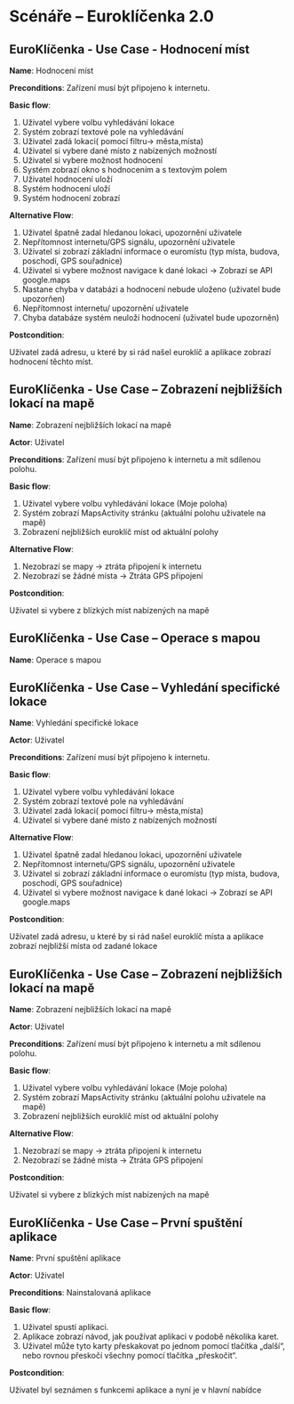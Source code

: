 # Scénáře – Euroklíčenka 2.0

## EuroKlíčenka - Use Case - Hodnocení míst

**Name**: Hodnocení míst

**Preconditions**: Zařízení musí být připojeno k internetu.

**Basic flow**:

1. Uživatel vybere volbu vyhledávání lokace
2. Systém zobrazí textové pole na vyhledávání
3. Uživatel zadá lokaci( pomocí filtru-> města,místa)
4. Uživatel si vybere dané místo z nabízených možností
5. Uživatel si vybere možnost hodnocení 
6. Systém zobrazí okno s hodnocením a  s textovým polem
7. Uživatel hodnocení uloží
8. Systém hodnocení uloží 
9. Systém hodnocení zobrazí

**Alternative Flow**:

1. Uživatel špatně zadal hledanou lokaci, upozornění uživatele
2. Nepřítomnost internetu/GPS signálu, upozornění uživatele
3. Uživatel si zobrazí základní informace o euromístu (typ místa, budova, poschodí, GPS souřadnice)
4. Uživatel si vybere možnost navigace k dané lokaci -> Zobrazí se API google.maps
5. Nastane chyba v databázi a hodnocení nebude uloženo (uživatel bude upozorňen) 
6. Nepřítomnost internetu/ upozornění uživatele
7. Chyba databáze systém neuloží hodnocení (uživatel bude upozorněn)

**Postcondition**:

Uživatel zadá adresu, u které by si rád našel euroklíč a aplikace zobrazí hodnocení těchto míst.

## EuroKlíčenka - Use Case – Zobrazení nejbližších lokací na mapě

**Name**: Zobrazení nejbližších lokací na mapě

**Actor**: Uživatel

**Preconditions**: Zařízení musí být připojeno k internetu a mít sdílenou polohu.

**Basic flow**:

1. Uživatel vybere volbu vyhledávání lokace (Moje poloha)
2. Systém zobrazí MapsActivity stránku (aktuální polohu uživatele na mapě)
3. Zobrazení nejbližších euroklíč míst od aktuální polohy

**Alternative Flow**:

1. Nezobrazí se mapy -> ztráta připojení k internetu
2. Nezobrazí se žádné místa -> Ztráta GPS připojení

**Postcondition**:

Uživatel si vybere z blízkých míst nabízených na mapě

## EuroKlíčenka - Use Case – Operace s mapou

**Name**: Operace s mapou

## EuroKlíčenka - Use Case – Vyhledání specifické lokace

**Name**: Vyhledání specifické lokace

**Actor**: Uživatel

**Preconditions**: Zařízení musí být připojeno k internetu.

**Basic flow**:

1. Uživatel vybere volbu vyhledávání lokace
2. Systém zobrazí textové pole na vyhledávání
3. Uživatel zadá lokaci( pomocí filtru-> města,místa)
4. Uživatel si vybere dané místo z nabízených možností

**Alternative Flow**:

1. Uživatel špatně zadal hledanou lokaci, upozornění uživatele
2. Nepřítomnost internetu/GPS signálu, upozornění uživatele
3. Uživatel si zobrazí základní informace o euromístu (typ místa, budova, poschodí, GPS souřadnice)
4. Uživatel si vybere možnost navigace k dané lokaci -> Zobrazí se API google.maps

**Postcondition**:

Uživatel zadá adresu, u které by si rád našel euroklíč místa a aplikace zobrazí nejbližší místa od zadané lokace

## EuroKlíčenka - Use Case – Zobrazení nejbližších lokací na mapě

**Name**: Zobrazení nejbližších lokací na mapě

**Actor**: Uživatel

**Preconditions**: Zařízení musí být připojeno k internetu a mít sdílenou polohu.

**Basic flow**:

1. Uživatel vybere volbu vyhledávání lokace (Moje poloha)
2. Systém zobrazí MapsActivity stránku (aktuální polohu uživatele na mapě)
3. Zobrazení nejbližších euroklíč míst od aktuální polohy

**Alternative Flow**:

1. Nezobrazí se mapy -> ztráta připojení k internetu
2. Nezobrazí se žádné místa -> Ztráta GPS připojení

**Postcondition**:

Uživatel si vybere z blízkých míst nabízených na mapě

## EuroKlíčenka - Use Case – První spuštění aplikace

**Name**: První spuštění aplikace

**Actor**: Uživatel

**Preconditions**: Nainstalovaná aplikace

**Basic flow**:

1. Uživatel spustí aplikaci.
2. Aplikace zobrazí návod, jak používat aplikaci v podobě několika karet.
3. Uživatel může tyto karty přeskakovat po jednom pomocí tlačítka „další“, nebo rovnou přeskočí všechny pomocí tlačítka „přeskočit“.

**Postcondition**:

Uživatel byl seznámen s funkcemi aplikace a nyní je v hlavní nabídce
